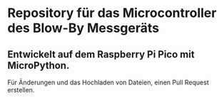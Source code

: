 # Repository für das Microcontroller des Blow-By Messgeräts
## Entwickelt auf dem Raspberry Pi Pico mit MicroPython.

Für Änderungen und das Hochladen von Dateien, einen Pull Request erstellen.

